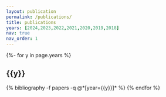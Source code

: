 ```yaml
---
layout: publication
permalink: /publications/
title: publications
years: [2024,2023,2022,2021,2020,2019,2018]
nav: true
nav_order: 1
---
```


<div class="publications">

{%- for y in page.years %}
  <h2 class="year">{{y}}</h2>
  {% bibliography -f papers -q @*[year={{y}}]* %}
{% endfor %}

</div>
